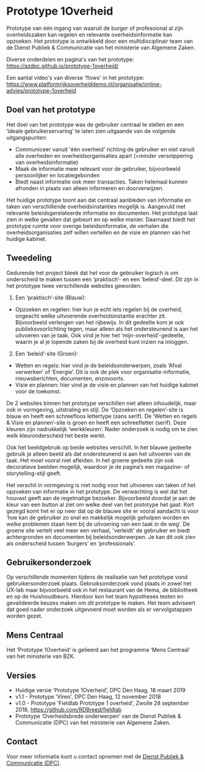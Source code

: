 # Prototype 1Overheid
Prototype van één ingang van waaruit de burger of professional al zijn overheidszaken kan regelen en relevante overheidsinformatie kan opzoeken. Het prototype is ontwikkeld door een multidisciplinair team van de Dienst Publiek & Communicatie van het ministerie van Algemene Zaken.

Diverse onderdelen en pagina's van het prototype: https://azdpc.github.io/prototype-1overheid/

Een aantal video's van diverse 'flows' in het prototype: https://www.platformrijksoverheiddemo.nl/organisatie/online-advies/prototype-1overheid

## Doel van het prototype

Het doel van het prototype was de gebruiker centraal te stellen en een ‘ideale  gebruikerservaring’ te laten zien uitgaande van de volgende uitgangspunten:
- Communiceer vanuit 'één overheid' richting de gebruiker en niet vanuit alle overheden en overheidsorganisaties apart (=minder versnippering van overheidsinformatie)
- Maak de informatie meer relevant voor de gebruiker, bijvoorbeeld persoonlijker en locatiegebonden
- Biedt naast informatie ook meer transacties. Taken helemaal kunnen afronden in plaats van alleen informeren en doorverwijzen.

Het huidige prototype toont aan dat centraal aanbieden van informatie en taken van verschillende overheidsinstanties mogelijk is. Aangevuld met relevante beleidsgerelateerde informatie en documenten. Het prototype laat zien in welke gevallen dat gebeurt en op welke manier. Daarnaast biedt het prototype ruimte voor overige beleidsinformatie, de verhalen die overheidsorganisaties zelf willen vertellen en de visie en plannen van het huidige kabinet.

## Tweedeling
Gedurende het project bleek dat het voor de gebruiker logisch is om onderscheid te maken tussen een ‘praktisch’- en een ‘beleid’-deel. Dit zijn in het prototype twee verschillende websites geworden: 

1. Een ‘praktisch’-site (Blauw):
- Opzoeken en regelen: hier kun je echt iets regelen bij de overheid, ongeacht welke uitvoerende overheidsinstantie erachter zit. Bijvoorbeeld verlengen van het rijbewijs. In dit gedeelte kom je ook publieksvoorlichting tegen, maar alleen als het ondersteunend is aan het uitvoeren van je taak. Ook vind je hier het ‘mijn-overheid’-gedeelte, waarin je al je lopende zaken bij de overheid kunt inzien na inloggen.

2. Een ‘beleid’-site (Groen):
- Wetten en regels: hier vind je de beleidsonderwerpen, zoals ‘Afval verwerken’ of ‘Energie’. Dit is ook de plek voor organisatie-informatie, nieuwsberichten, documenten, enzovoorts.
- Visie en plannen: hier vind je de visie en plannen van het huidige kabinet voor de toekomst. 

De 2 websites binnen het prototype verschillen niet alleen inhoudelijk, maar ook in vormgeving, uitstraling en stijl. De ‘Opzoeken en regelen’-site is blauw en heeft een schreefloos lettertype (sans serif). De ‘Wetten en regels & Visie en plannen’-site is groen en heeft een schreefletter (serif). Deze kleuren zijn nadrukkelijk ‘werkkleuren’. Nader onderzoek is nodig om te zien welk kleuronderscheid het beste werkt.

Ook het beeldgebruik op beide websites verschilt. In het blauwe gedeelte gebruik je alleen beeld als dat ondersteunend is aan het uitvoeren van de taak. Het moet vooral niet afleiden. In het groene gedeelte zijn ook decoratieve beelden mogelijk, waardoor je de pagina’s een magazine- of storytelling-stijl geeft. 

Het verschil in vormgeving is niet nodig voor het uitvoeren van taken of het opzoeken van informatie in het prototype. De verwachting is wel dat het houvast geeft aan de regelmatige bezoeker. Bijvoorbeeld doordat je aan de kleur van een button al ziet om welke deel van het prototype het gaat. Kort gezegd komt het er op neer dat op de blauwe site er vooral aandacht is voor ‘hoe kan de gebruiker zo snel en makkelijk mogelijk geholpen worden en welke problemen staan hem bij de uitvoering van een taak in de weg’. De groene site vertelt veel meer een verhaal, 'verleidt' de gebruiker en biedt achtergronden en documenten bij beleidsonderwerpen. Je kan dit ook zien als onderscheid tussen ‘burgers’ en ‘professionals’. 

## Gebruikersonderzoek
Op verschillende momenten tijdens de realisatie van het prototype vond gebruikersonderzoek plaats. Gebruiksonderzoek vond plaats in zowel het UX-lab maar bijvoorbeeld ook in het restaurant van de Hema, de bibliotheek en op de Huishoudbeurs. Hierdoor kon het team hypotheses testen en gevalideerde keuzes maken om dit prototype te maken. Het team adviseert dat goed nader onderzoek uitgevoerd moet worden als er vervolgstappen worden gezet.

## Mens Centraal
Het ‘Prototype 1Overheid’ is gelieerd aan het programma ‘Mens Centraal’ van het ministerie van BZK.

## Versies
- Huidige versie ‘Prototype 1Overheid’, DPC Den Haag, 18 maart 2019
- v1.1 - Prototype 'Vireo', DPC Den Haag, 12 november 2018
- v1.0 - Prototype 'Fieldlab Prototype 1 overheid', Zwolle 28 september 2018, https://github.com/RDBreed/fieldlab
- Prototype ‘Overheidsbrede onderwerpen’ van de Dienst Publiek & Communicatie (DPC) van het ministerie van Algemene Zaken.

## Contact
Voor meer informatie kunt u contact opnemen met de <A HREF="mailto:dpc@minaz.nl.nl">Dienst Publiek & Communicatie (DPC)</A>.

